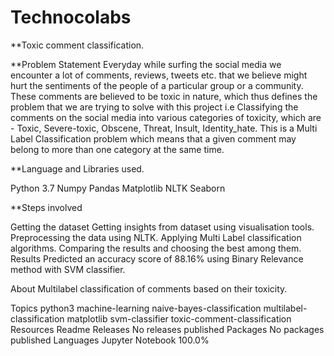 # Technocolabs
**Toxic comment classification.

**Problem Statement
Everyday while surfing the social media we encounter a lot of comments, reviews, tweets etc. that we believe might hurt the sentiments of the people of a particular group or a community. These comments are believed to be toxic in nature, which thus defines the problem that we are trying to solve with this project i.e Classifying the comments on the social media into various categories of toxicity, which are - Toxic, Severe-toxic, Obscene, Threat, Insult, Identity_hate. This is a Multi Label Classification problem which means that a given comment may belong to more than one category at the same time.

**Language and Libraries used.

Python 3.7
Numpy
Pandas
Matplotlib
NLTK
Seaborn

**Steps involved

Getting the dataset
Getting insights from dataset using visualisation tools.
Preprocessing the data using NLTK.
Applying Multi Label classification algorithms.
Comparing the results and choosing the best among them.
Results
Predicted an accuracy score of 88.16% using Binary Relevance method with SVM classifier.

About
Multilabel classification of comments based on their toxicity.

Topics
python3 machine-learning naive-bayes-classification multilabel-classification matplotlib svm-classifier toxic-comment-classification
Resources
 Readme
Releases
No releases published
Packages
No packages published
Languages
Jupyter Notebook
100.0%
